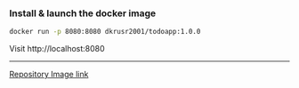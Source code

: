 ### Install & launch the docker image

```bash
docker run -p 8080:8080 dkrusr2001/todoapp:1.0.0
```
Visit http://localhost:8080

---
[Repository Image link](https://hub.docker.com/repository/docker/dkrusr2001/todoapp)
